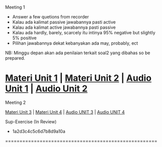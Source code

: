 Meeting 1 
- Answer a few quetions from recorder
- Kalau ada kalimat passive jawabannya pasti active
- Kalau ada kalimat active jawabannya pasti passive
- Kalau ada hardly, barely, scarcely itu intinya 95% negative but slightly 5% positive
- Pilihan jawabannya dekat kebanyakan ada may, probably, ect
    
NB: Minggu depan akan ada penilaian terkait soal2 yang dibahas so be prepared.
   
[Materi Unit 1](https://drive.google.com/file/d/1kiraYa57oZI74LyXhyBxNNdd-lJuRFse/view) | [Materi Unit 2](https://drive.google.com/file/d/1ydUneP05I7co21jlWrznx_-C8pOxl0qR/view) | [Audio Unit 1](https://drive.google.com/drive/folders/1B-rXVmz58c3FbZ-WoR6w3vsvPwPRwrJN?usp=sharing) | [Audio  Unit 2](https://drive.google.com/drive/folders/1pD-b3GRmrGQ5X1qfaoV0dGMPW9mwFzVI?usp=sharing)
=====================================================

Meeting 2

[Materi Unit 3](https://drive.google.com/file/d/1srgJr-miD16HWeqamcFyseEXMZwcpGFA/view) | [Materi Unit 4](https://drive.google.com/file/d/1504hhLAUisbQxTEWlObf2UfJRKn8JEbS/view) | [Audio  UNIT 3](https://drive.google.com/drive/folders/13sd5IuP-xg1FcNBuy0Xia72wGW4dv_HX?usp=sharing) | [Audio UNIT 4](https://drive.google.com/drive/folders/1Y7kbNi3v7qeFCPzu5Xy3y-IOIb3NeXUJ?usp=sharing)

Sup-Exercise (In Review)
- 1a2d3c4c5c6d7b8d9a10a 

=====================================================

